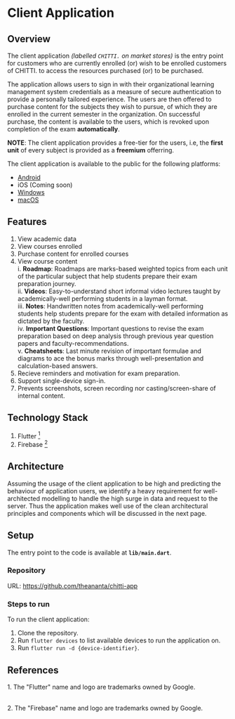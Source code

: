 # Client Application

## Overview

The client application _(labelled `CHITTI.` on market stores)_ is the entry point for customers who are currently enrolled (or) wish to be enrolled customers of CHITTI. to access the resources purchased (or) to be purchased.

The application allows users to sign in with their organizational learning management system credentials as a measure of secure authentication to provide a personally tailored experience. The users are then offered to purchase content for the subjects they wish to pursue, of which they are enrolled in the current semester in the organization. On successful purchase, the content is available to the users, which is revoked upon completion of the exam **automatically**.

**NOTE**: The client application provides a free-tier for the users, i.e, the **first unit** of every subject is provided as a **freemium** offerring.

The client application is available to the public for the following platforms:

- [Android](https://github.com/TheAnanta/chitti-app/releases/download/1.0.1/score-with-chitti-app.apk)
- iOS (Coming soon)
- [Windows](https://github.com/TheAnanta/chitti-app/releases/download/1.0.1/chitti.exe)
- [macOS](https://github.com/TheAnanta/chitti-app/releases/download/1.0.1/chitti-macos.zip)

## Features

1. View academic data
2. View courses enrolled
3. Purchase content for enrolled courses
4. View course content\
   i. **Roadmap**: Roadmaps are marks-based weighted topics from each unit of the particular subject that help students prepare their exam preparation journey.\
   ii. **Videos**: Easy-to-understand short informal video lectures taught by academically-well performing students in a layman format.\
   iii. **Notes**: Handwritten notes from academically-well performing students help students prepare for the exam with detailed information as dictated by the faculty.\
   iv. **Important Questions**: Important questions to revise the exam preparation based on deep analysis through previous year question papers and faculty-recommendations.\
   v. **Cheatsheets**: Last minute revision of important formulae and diagrams to ace the bonus marks through well-presentation and calculation-based answers.
5. Recieve reminders and motivation for exam preparation.
6. Support single-device sign-in.
7. Prevents screenshots, screen recording nor casting/screen-share of internal content.

## Technology Stack

1. Flutter [<sup>1</sup>](#references-1)
2. Firebase [<sup>2</sup>](#references-2)

## Architecture

Assuming the usage of the client application to be high and predicting the behaviour of application users, we identify a heavy requirement for well-architected modelling to handle the high surge in data and request to the server. Thus the application makes well use of the clean architectural principles and components which will be discussed in the next page.

## Setup

The entry point to the code is available at **`lib/main.dart`**.

### Repository

URL: https://github.com/theananta/chitti-app

### Steps to run

To run the client application:

1. Clone the repository.
2. Run `flutter devices` to list available devices to run the application on.
3. Run `flutter run -d {device-identifier}`.

## References

<span id="references-1">1. The "Flutter" name and logo are trademarks owned by Google.</span><br/><br/>

<span id="references-2">2. The "Firebase" name and logo are trademarks owned by Google.</span><br/><br/>
